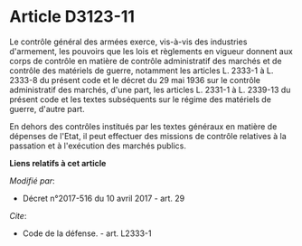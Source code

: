 # Article D3123-11

Le contrôle général des armées exerce, vis-à-vis des industries d'armement, les pouvoirs que les lois et règlements en
vigueur donnent aux corps de contrôle en matière de contrôle administratif des marchés et de contrôle des matériels de
guerre, notamment les articles L. 2333-1 à L. 2333-8 du présent code et le décret du 29 mai 1936 sur le contrôle
administratif des marchés, d'une part, les articles L. 2331-1 à L. 2339-13 du présent code et les textes subséquents sur le
régime des matériels de guerre, d'autre part.

En dehors des contrôles institués par les textes généraux en matière de dépenses de l'Etat, il peut effectuer des missions de
contrôle relatives à la passation et à l'exécution des marchés publics.

**Liens relatifs à cet article**

_Modifié par_:

  - Décret n°2017-516 du 10 avril 2017 - art. 29

_Cite_:

  - Code de la défense. - art. L2333-1
